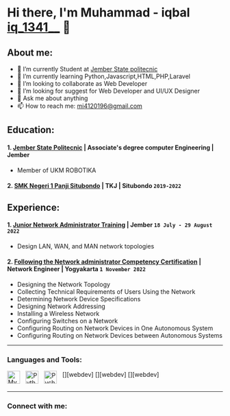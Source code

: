 # Hi there, I'm Muhammad - iqbal [iq_1341__](https://instagram.com/iq_1341__) 👋
## About me:
- 🔭 I’m currently Student at [Jember State politecnic](http://polije.ac.id/)
- 🌱 I’m currently learning Python,Javascript,HTML,PHP,Laravel
- 👯 I’m looking to collaborate as Web Developer
- 🤔 I’m looking for suggest for Web Developer and UI/UX Designer
- 💬 Ask me about anything
- 📫 How to reach me: mi4120196@gmail.com

## Education:

#### 1. [Jember State Politecnic](http://polije.ac.id/) | Associate's degree computer Engineering | Jember 
   - Member of UKM ROBOTIKA
#### 2. [SMK Negeri 1 Panji Situbondo](https://www.sman1kebumen.sch.id) | TKJ | Situbondo `2019-2022`

## Experience:
#### 1. [Junior Network Administrator Training](https://digitalent.kominfo.go.id/) | Jember `18 July - 29 August 2022`
   - Design LAN, WAN, and MAN network topologies
#### 2. [Following the Network administrator Competency Certification](https://bnsp.go.id/) | Network Engineer | Yogyakarta `1 November 2022`
   - Designing the Network Topology
   - Collecting Technical Requirements of Users Using the Network
   - Determining Network Device Specifications
   - Designing Network Addressing
   - Installing a Wireless Network
   - Configuring Switches on a Network
   - Configuring Routing on Network Devices in One Autonomous System
   - Configuring Routing on Network Devices between Autonomous Systems
   
---

### Languages and Tools:

[<img align="left" alt="MySQL" width="30px" src="https://cdn.jsdelivr.net/gh/devicons/devicon/icons/mysql/mysql-original.svg" style="padding-right:10px;" />][webdev]
[<img align="left" alt="Python" width="30px" src="https://upload.wikimedia.org/wikipedia/commons/thumb/c/c3/Python-logo-notext.svg/110px-Python-logo-notext.svg.png?20100317150552" style="padding-right:10px;" />][webdev]
[<img align="left" alt="Pycharm" width="30px" src="https://upload.wikimedia.org/wikipedia/commons/thumb/1/1d/PyCharm_Icon.svg/220px-PyCharm_Icon.svg.png" style="padding-right:10px;" />][webdev]
<br />
<br />

---
### Connect with me:








